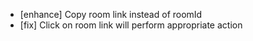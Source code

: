 - [enhance] Copy room link instead of roomId
- [fix] Click on room link will perform appropriate action
